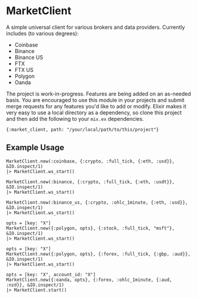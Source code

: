 # MarketClient

A simple universal client for various brokers and data providers. Currently includes (to various degrees):
* Coinbase
* Binance
* Binance US
* FTX
* FTX US
* Polygon
* Oanda

The project is work-in-progress. Features are being added on an as-needed basis. You are encouraged to
use this module in your projects and submit merge requests for any features you'd like to add or modify.
Elixir makes it very easy to use a local directory as a dependency, so clone this project and then add
the following to your `mix.ex` dependencies.
```
{:market_client, path: "/your/local/path/to/this/project"}
```

## Example Usage
```
MarketClient.new(:coinbase, {:crypto, :full_tick, {:eth, :usd}}, &IO.inspect/1)
|> MarketClient.ws_start()

MarketClient.new(:binance, {:crypto, :full_tick, {:eth, :usdt}}, &IO.inspect/1)
|> MarketClient.ws_start()

MarketClient.new(:binance_us, {:crypto, :ohlc_1minute, {:eth, :usd}}, &IO.inspect/1)
|> MarketClient.ws_start()

opts = [key: "X"]
MarketClient.new({:polygon, opts}, {:stock, :full_tick, "msft"}, &IO.inspect/1)
|> MarketClient.ws_start()

opts = [key: "X"]
MarketClient.new({:polygon, opts}, {:forex, :full_tick, {:gbp, :aud}}, &IO.inspect/1)
|> MarketClient.ws_start()

opts = [key: "X", account_id: "X"]
MarketClient.new({:oanda, opts}, {:forex, :ohlc_1minute, {:aud, :nzd}}, &IO.inspect/1)
|> MarketClient.start()
```
